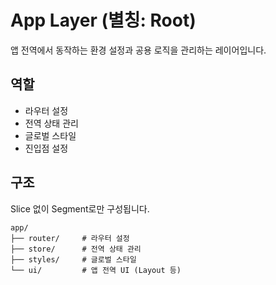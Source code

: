# App Layer (별칭: Root)

앱 전역에서 동작하는 환경 설정과 공용 로직을 관리하는 레이어입니다.

## 역할

- 라우터 설정
- 전역 상태 관리
- 글로벌 스타일
- 진입점 설정

## 구조

Slice 없이 Segment로만 구성됩니다.

```
app/
├── router/     # 라우터 설정
├── store/      # 전역 상태 관리
├── styles/     # 글로벌 스타일
└── ui/         # 앱 전역 UI (Layout 등)
```
